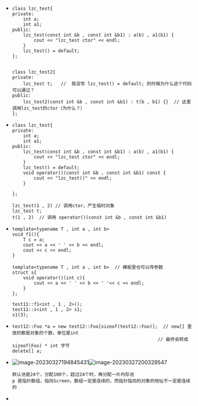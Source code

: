 - ```
  class lzc_test{
  private:
      int a;
      int a1;
  public:
      lzc_test(const int &b , const int &b1) : a(b) , a1(b1) {
          cout << "lzc_test ctor" << endl;
      }
      lzc_test() = default;
  };
  
  
  class lzc_test2{
  private:
      lzc_test t;   //  我没写 lzc_test() = default; 的时候为什么这个代码可以通过？
  public:
      lzc_test2(const int &b , const int &b1) : t(b , b1) {}  // 这里调用lzc_test的ctor（为什么？）
  };
  ```

- ```
  class lzc_test{
  private:
      int a;
      int a1;
  public:
      lzc_test(const int &b , const int &b1) : a(b) , a1(b1) {
          cout << "lzc_test ctor" << endl;
      }
      lzc_test() = default;
      void operator()(const int &b , const int &b1) const {
          cout << "lzc_test()" << endl;
      }
  
  };
  
  lzc_test(1 , 2) // 调用ctor，产生临时对象
  lzc_test t;
  t(1 , 2)  // 调用 operator()(const int &b , const int &b1)
  ```

- ```
  template<typename T , int a , int b>
  void f1(){
      T c = a;
      cout << a << ' ' << b << endl;
      cout << c << endl;
  }
  
  template<typename T , int a , int b>  // 模板里也可以传参数
  struct s{
      void operator()(int c){
          cout << a << ' ' << b << ' '<< c << endl;
      }
  };
  
  test11::f1<int , 1 , 2>();
  test11::s<int , 1 , 2> s1;
  s1(3);
  ```


- ```
  test12::Foo *a = new test12::Foo[sizeof(test12::Foo)];  // new[] 里放的都是对象的个数，单位是int
  														// 最终会转成 sizeof(Foo) * int 字节
  delete[] a;
  ```

  

- ![image-20230327194845431](https://cdn.jsdelivr.net/gh/lzclzclzc12/BlogImage@main/img/202303271958351.png)![image-20230327200328547](https://cdn.jsdelivr.net/gh/lzclzclzc12/BlogImage@main/img/202303272003691.png)

  ```
  默认池是24个，分配100个，超过24个时，再分配一片内存池
  p 是指针数组，指向Screen，数组一定是连续的，而指针指向的对象的地址不一定是连续的
  ```

- 